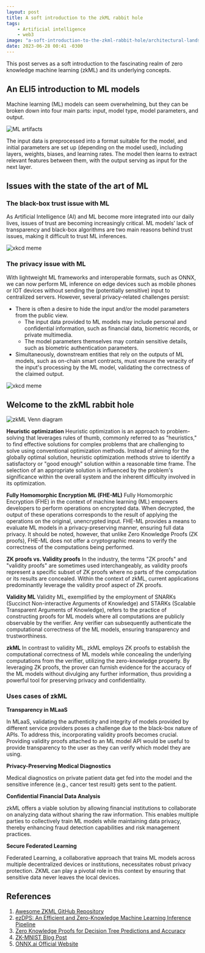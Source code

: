 ```yaml
---
layout: post
title: A soft introduction to the zkML rabbit hole
tags: 
    - Artificial intelligence 
    - web3
image: "a-soft-introduction-to-the-zkml-rabbit-hole/architectural-landscape-with-belisarius-receiving-alms.png"
date: 2023-06-28 00:41 -0300
---
```


This post serves as a soft introduction to the fascinating realm of zero knowledge machine learning (zkML) and its underlying concepts.

## An ELI5 introduction to ML models

Machine learning (ML) models can seem overwhelming, but they can be broken down into four main parts: input, model type, model parameters, and output.

![ML artifacts](ml-artifacts.png)

The input data is preprocessed into a format suitable for the model, and initial parameters are set up (depending on the model used), including layers, weights, biases, and learning rates. The model then learns to extract relevant features between them, with the output serving as input for the next layer.

## Issues with the state of the art of ML

### The black-box trust issue with ML

As Artificial Intelligence (AI) and ML become more integrated into our daily lives, issues of trust are becoming increasingly critical. ML models’ lack of transparency and black-box algorithms are two main reasons behind trust issues, making it difficult to trust ML inferences.

![xkcd meme](meme-1.png)

### The privacy issue with ML

With lightweight ML frameworks and interoperable formats, such as ONNX, we can now perform ML inference on edge devices such as mobile phones or IOT devices without sending the (potentially sensitive) input to centralized servers.  However, several privacy-related challenges persist:

- There is often a desire to hide the input and/or the model parameters from the public view.
    - The input data provided to ML models may include personal and confidential information, such as financial data, biometric records, or private multimedia.
    - The model parameters themselves may contain sensitive details, such as biometric authentication parameters.
- Simultaneously, downstream entities that rely on the outputs of ML models, such as on-chain smart contracts, must ensure the veracity of the input's processing by the ML model, validating the correctness of the claimed output.

![xkcd meme](meme.png)

## Welcome to the zkML rabbit hole

![zkML Venn diagram](venn-diagram.png)

**Heuristic optimization**
Heuristic optimization is an approach to problem-solving that leverages rules of thumb, commonly referred to as "heuristics," to find effective solutions for complex problems that are challenging to solve using conventional optimization methods. Instead of aiming for the globally optimal solution, heuristic optimization methods strive to identify a satisfactory or "good enough" solution within a reasonable time frame. The selection of an appropriate solution is influenced by the problem's significance within the overall system and the inherent difficulty involved in its optimization.

**Fully Homomorphic Encryption ML (FHE-ML)**
Fully Homomorphic Encryption (FHE) in the context of machine learning (ML) empowers developers to perform operations on encrypted data. When decrypted, the output of these operations corresponds to the result of applying the operations on the original, unencrypted input. FHE-ML provides a means to evaluate ML models in a privacy-preserving manner, ensuring full data privacy. It should be noted, however, that unlike Zero Knowledge Proofs (ZK proofs), FHE-ML does not offer a cryptographic means to verify the correctness of the computations being performed.

**ZK proofs vs. Validity proofs**
In the industry, the terms "ZK proofs" and "validity proofs" are sometimes used interchangeably, as validity proofs represent a specific subset of ZK proofs where no parts of the computation or its results are concealed. Within the context of zkML, current applications predominantly leverage the validity proof aspect of ZK proofs.

**Validity ML**
Validity ML, exemplified by the employment of SNARKs (Succinct Non-interactive Arguments of Knowledge) and STARKs (Scalable Transparent Arguments of Knowledge), refers to the practice of constructing proofs for ML models where all computations are publicly observable by the verifier. Any verifier can subsequently authenticate the computational correctness of the ML models, ensuring transparency and trustworthiness.

**zkML** 
In contrast to validity ML, zkML employs ZK proofs to establish the computational correctness of ML models while concealing the underlying computations from the verifier, utilizing the zero-knowledge property. By leveraging ZK proofs, the prover can furnish evidence for the accuracy of the ML models without divulging any further information, thus providing a powerful tool for preserving privacy and confidentiality.

### Uses cases of zkML

**Transparency in MLaaS**

In MLaaS, validating the authenticity and integrity of models provided by different service providers poses a challenge due to the black-box nature of APIs. To address this, incorporating validity proofs becomes crucial. Providing validity proofs attached to an ML model API would be useful to provide transparency to the user as they can verify which model they are using.

**Privacy-Preserving Medical Diagnostics**

Medical diagnostics on private patient data get fed into the model and the sensitive inference (e.g., cancer test result) gets sent to the patient.

**Confidential Financial Data Analysis**

zkML offers a viable solution by allowing financial institutions to collaborate on analyzing data without sharing the raw information. This enables multiple parties to collectively train ML models while maintaining data privacy, thereby enhancing fraud detection capabilities and risk management practices.

**Secure Federated Learning**

Federated Learning, a collaborative approach that trains ML models across multiple decentralized devices or institutions, necessitates robust privacy protection. ZKML can play a pivotal role in this context by ensuring that sensitive data never leaves the local devices.

## References

1. [Awesome ZKML GitHub Repository](https://github.com/worldcoin/awesome-zkml)
2. [ezDPS: An Efficient and Zero-Knowledge Machine Learning Inference Pipeline](https://arxiv.org/pdf/2212.05428.pdf)
3. [Zero Knowledge Proofs for Decision Tree Predictions and Accuracy](https://dl.acm.org/doi/pdf/10.1145/3372297.3417278)
4. [ZK-MNIST Blog Post](https://0xparc.org/blog/zk-mnist)
5. [ONNX.ai Official Website](https://onnx.ai/)

